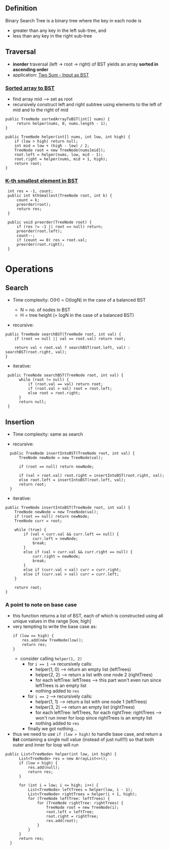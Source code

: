 ## Definition

Binary Search Tree is a binary tree where the key in each node is 
- greater than any key in the left sub-tree, and
- less than any key in the right sub-tree

## Traversal
- **inorder** traversal (left -> root -> right) of BST yields an array **sorted in ascending order**
 - application: [Two Sum - Input as BST](https://leetcode.com/problems/two-sum-iv-input-is-a-bst/solution/)

### [Sorted array to BST](https://leetcode.com/problems/convert-sorted-array-to-binary-search-tree/?envType=study-plan&id=level-2)
- find array mid --> set as root
- recursively construct left and right subtree using elements to the left of mid and to the right of mid
```
public TreeNode sortedArrayToBST(int[] nums) {
     return helper(nums, 0, nums.length - 1);
}

public TreeNode helper(int[] nums, int low, int high) {
    if (low > high) return null;
    int mid = low + (high - low) / 2;
    TreeNode root = new TreeNode(nums[mid]);
    root.left = helper(nums, low, mid - 1);
    root.right = helper(nums, mid + 1, high);
    return root;
}
```

### [K-th smallest element in BST](https://leetcode.com/problems/kth-smallest-element-in-a-bst/?envType=study-plan&id=level-2)
```
 int res = -1, count;
 public int kthSmallest(TreeNode root, int k) {
     count = k;
     preorder(root);
     return res;
 }

 public void preorder(TreeNode root) {
     if (res != -1 || root == null) return;
     preorder(root.left);
     count--;
     if (count == 0) res = root.val;
     preorder(root.right);
 }
```


# Operations
## Search

- Time complexity: O(H) 
                   = O(logN) in the case of a balanced BST
  - N = no. of nodes in BST
  - H = tree height (= logN in the case of a balanced BST)
 
- recursive:
```
public TreeNode searchBST(TreeNode root, int val) {
    if (root == null || val == root.val) return root;

    return val < root.val ? searchBST(root.left, val) : searchBST(root.right, val);
}
```
- iterative:
```
 public TreeNode searchBST(TreeNode root, int val) {
      while (root != null) {
          if (root.val == val) return root;
          if (root.val > val) root = root.left;
          else root = root.right;
      }
      return null;
 }
```

## Insertion

- Time complexity: same as search

- recursive:
```
  public TreeNode insertIntoBST(TreeNode root, int val) {
      TreeNode newNode = new TreeNode(val);

      if (root == null) return newNode;

      if (val > root.val) root.right = insertIntoBST(root.right, val);
      else root.left = insertIntoBST(root.left, val);
      return root;
  }
```

- iterative:
```
public TreeNode insertIntoBST(TreeNode root, int val) {
    TreeNode newNode = new TreeNode(val);
    if (root == null) return newNode;
    TreeNode curr = root;

    while (true) {
        if (val < curr.val && curr.left == null) {
            curr.left = newNode;
            break;
        }
        else if (val > curr.val && curr.right == null) {
            curr.right = newNode;
            break;
        }
        else if (curr.val < val) curr = curr.right;
        else if (curr.val > val) curr = curr.left;
    }

    return root;
}
```

### A point to note on base case
- this function returns a list of BST, each of which is constructed using all unique values in the range [low, high]
- very tempting to write the base case as:
  ```
  if (low == high) {
      res.add(new TreeNode(low));
      return res;
  }
  ```
  - consider calling ```helper(1, 2)```
    - for ```i == 1``` --> recursively calls: 
      - helper(1, 0) --> return an empty list (leftTrees)
      - helper(2, 2) --> return a list with one node 2 (rightTrees)
      - for each leftTree: leftTrees --> this part won't even run since leftTrees is an empty list
      - nothing added to ```res```
    - for ```i == 2``` --> recursively calls: 
      - helper(1, 1) --> return a list with one node 1 (leftTrees)
      - helper(3, 2) --> return an empty list (rightTrees)
      - for each leftTree: leftTrees, for each rightTree: rightTrees --> won't run inner for loop since rightTrees is an empty list
      - nothing added to ```res```
     - finally we got nothing...
 - thus we need to use ```if (low > high)``` to handle base case, and return a **list** containing a single null value (instead of just null!!!) so that both outer and inner for loop will run
```
public List<TreeNode> helper(int low, int high) {
      List<TreeNode> res = new ArrayList<>();
      if (low > high) {
          res.add(null);
          return res;
      }

      for (int i = low; i <= high; i++) {
          List<TreeNode> leftTrees = helper(low, i - 1);
          List<TreeNode> rightTrees = helper(i + 1, high);
          for (TreeNode leftTree: leftTrees) {
              for (TreeNode rightTree: rightTrees) {
                  TreeNode root = new TreeNode(i);
                  root.left = leftTree;
                  root.right = rightTree;
                  res.add(root);
              }
          }
      }
      return res;
  }
```
